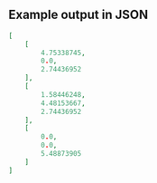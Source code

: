 

## Example output in JSON

```json
[
    [
        4.75338745, 
        0.0, 
        2.74436952
    ], 
    [
        1.58446248, 
        4.48153667, 
        2.74436952
    ], 
    [
        0.0, 
        0.0, 
        5.48873905
    ]
]
```

